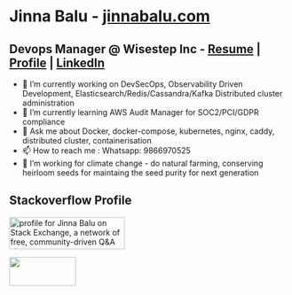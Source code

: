 # Jinna Balu  - [jinnabalu.com](https://jinnabalu.com/)

## Devops Manager @ Wisestep Inc - [Resume](https://jinnabalu.com/resume/) | [Profile](https://jinnabalu.com/) | [LinkedIn](https://www.linkedin.com/in/jinna-balu-20368995/)



- 🔭 I’m currently working on DevSecOps, Observability Driven Development, Elasticsearch/Redis/Cassandra/Kafka Distributed cluster administration
- 🌱 I’m currently learning AWS Audit Manager for SOC2/PCI/GDPR compliance
- 💬 Ask me about Docker, docker-compose, kubernetes, nginx, caddy, distributed cluster, containerisation
- 📫 How to reach me : Whatsapp: 9866970525
- 🌱 I’m working for climate change - do natural farming, conserving heirloom seeds for maintaing the seed purity for next generation



## Stackoverflow Profile

<a href="https://stackexchange.com/users/5468915"><img src="https://stackexchange.com/users/flair/5468915.png" width="208" height="58" alt="profile for Jinna Balu on Stack Exchange, a network of free, community-driven Q&amp;A sites" title="profile for Jinna Balu on Stack Exchange, a network of free, community-driven Q&amp;A sites"></a>

<a href="https://www.teacheron.com/tutor-profile/48qN?r=48qN" target="_blank" style="display: inline-block;"><img src="https://www.teacheron.com/resources/assets/img/badges/viewMyProfile.png" style="width: 120px !important; height: 52px !important"></a>
